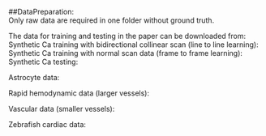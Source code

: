 ##DataPreparation: <br> 
Only raw data are required in one folder without ground truth.

The data for training and testing in the paper can be downloaded from:
Synthetic Ca training with bidirectional collinear scan (line to line learning):
Synthetic Ca training with normal scan data (frame to frame learning):
Synthetic Ca testing:

Astrocyte data:

Rapid hemodynamic data (larger vessels):

Vascular data (smaller vessels):

Zebrafish cardiac data: